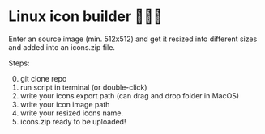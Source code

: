 # Linux icon builder 👩‍🎨🌟

Enter an source image (min. 512x512) and get it resized into different sizes and added into an icons.zip file.

Steps:

0. git clone repo
1. run script in terminal (or double-click)
2. write your icons export path (can drag and drop folder in MacOS)
3. write your icon image path
4. write your resized icons name.
5. icons.zip ready to be uploaded!
